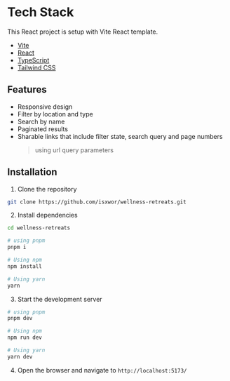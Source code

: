 # Tech Stack

This React project is setup with Vite React template.

- [Vite](https://vitejs.dev/)
- [React](https://reactjs.org/)
- [TypeScript](https://www.typescriptlang.org/)
- [Tailwind CSS](https://tailwindcss.com/)

## Features

- Responsive design
- Filter by location and type
- Search by name
- Paginated results
- Sharable links that include filter state, search query and page numbers
  > using url query parameters

## Installation

1. Clone the repository

```bash
git clone https://github.com/isxwor/wellness-retreats.git
```

2. Install dependencies

```bash
cd wellness-retreats

# using pnpm
pnpm i

# Using npm
npm install

# Using yarn
yarn

```

3. Start the development server

```bash
# using pnpm
pnpm dev

# Using npm
npm run dev

# Using yarn
yarn dev
```

4. Open the browser and navigate to `http://localhost:5173/`
